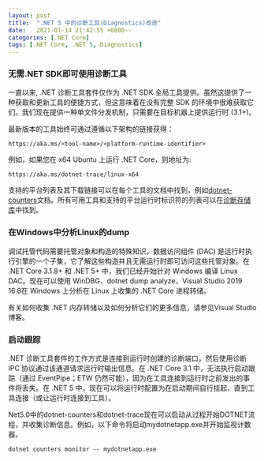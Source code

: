 ```yaml
---
layout: post
title:  ".NET 5 中的诊断工具(Diagnostics)改进"
date:   2021-01-14 21:42:55 +0800--
categories: [.NET Core]
tags: [.NET Core, .NET 5, Diagnostics]  
---
```


### 无需.NET SDK即可使用诊断工具
一直以来, .NET 诊断工具套件仅作为 .NET SDK 全局工具提供。虽然这提供了一种获取和更新工具的便捷方式，但这意味着在没有完整 SDK 的环境中很难获取它们。我们现在提供一种单文件分发机制，只需要在目标机器上提供运行时 (3.1+)。

最新版本的工具始终可通过遵循以下架构的链接获得：
```
https://aka.ms/<tool-name>/<platform-runtime-identifier>
```
例如，如果您在 x64 Ubuntu 上运行 .NET Core，则地址为:
```
https://aka.ms/dotnet-trace/linux-x64
```
支持的平台列表及其下载链接可以在每个工具的文档中找到，例如[dotnet-counters](https://docs.microsoft.com/zh-cn/dotnet/core/diagnostics/dotnet-counters)文档。所有可用工具和支持的平台运行时标识符的列表可以在[诊断存储库](https://github.com/dotnet/diagnostics/blob/main/documentation/single-file-tools.md)中找到。

### 在Windows中分析Linux的dump
调试托管代码需要托管对象和构造的特殊知识。数据访问组件 (DAC) 是运行时执行引擎的一个子集，它了解这些构造并且无需运行时即可访问这些托管对象。在 .NET Core 3.1.8+ 和 .NET 5+ 中，我们已经开始针对 Windows 编译 Linux DAC。现在可以使用 WinDBG、dotnet dump analyze、Visual Studio 2019 16.8在 Windows 上分析在 Linux 上收集的 .NET Core 进程转储。

有关如何收集 .NET 内存转储以及如何分析它们的更多信息，请参见Visual Studio 博客。

### 启动跟踪
.NET 诊断工具套件的工作方式是连接到运行时创建的诊断端口，然后使用诊断 IPC 协议通过该通道请求运行时输出信息。在 .NET Core 3.1 中，无法执行启动跟踪（通过 EventPipe；ETW 仍然可能），因为在工具连接到运行时之前发出的事件将丢失。在 .NET 5 中，现在可以将运行时配置为在启动期间自行挂起，直到工具连接（或让运行时连接到工具）。

Net5.0中的dotnet-counters和dotnet-trace现在可以启动从过程开始DOTNET流程，并收集诊断信息。例如，以下命令将启动mydotnetapp.exe并开始监视计数器。

```CSharp
dotnet counters monitor -- mydotnetapp.exe
```